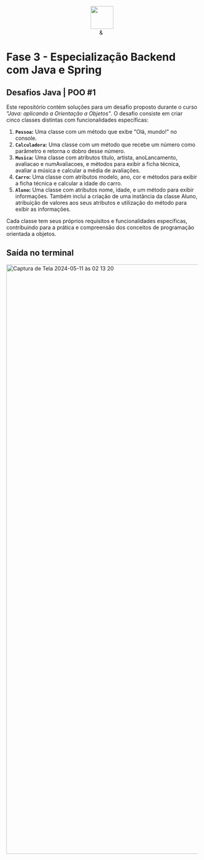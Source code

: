 <p align="center"><img src="https://github.com/quasiEvil/ONE-DesafiosJava01/assets/140989367/629c3fbc-8343-4218-9383-cae3a8a329c1" height="60">
<br>
<img src="https://github.com/quasiEvil/ONE-DesafiosJava01/assets/140989367/ad683805-6a3c-4eb0-aee6-6c611b9d5340" height="10"> & <img src="https://github.com/quasiEvil/ONE-DesafiosJava01/assets/140989367/df751b45-3b7f-4297-a3c2-08d983be89b6" height="15">
</p>

# Fase 3 - Especialização Backend com Java e Spring

## Desafios Java | POO #1
Este repositório contém soluções para um desafio proposto durante o curso *"Java: aplicando a Orientação a Objetos"*. O desafio consiste em criar cinco classes distintas com funcionalidades específicas:

1. **`Pessoa`:** Uma classe com um método que exibe "Olá, mundo!" no console.
2. **`Calculadora`:** Uma classe com um método que recebe um número como parâmetro e retorna o dobro desse número.
3. **`Musica`:** Uma classe com atributos titulo, artista, anoLancamento, avaliacao e numAvaliacoes, e métodos para exibir a ficha técnica, avaliar a música e calcular a média de avaliações.
4. **`Carro`:** Uma classe com atributos modelo, ano, cor e métodos para exibir a ficha técnica e calcular a idade do carro.
5. **`Aluno`:** Uma classe com atributos nome, idade, e um método para exibir informações. Também inclui a criação de uma instância da classe Aluno, atribuição de valores aos seus atributos e utilização do método para exibir as informações.

Cada classe tem seus próprios requisitos e funcionalidades específicas, contribuindo para a prática e compreensão dos conceitos de programação orientada a objetos.

## Saída no terminal
<img width="1552" alt="Captura de Tela 2024-05-11 às 02 13 20" src="https://github.com/quasiEvil/ONE-DesafiosJavaPOO01/assets/140989367/aedcab80-40c8-42d8-9102-ad01a1d72bc2">
